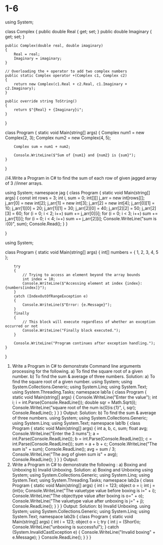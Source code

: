 # 1-6
using System;

class Complex
{
    public double Real { get; set; }
    public double Imaginary { get; set; }

    public Complex(double real, double imaginary)
    {
        Real = real;
        Imaginary = imaginary;
    }

    // Overloading the + operator to add two complex numbers
    public static Complex operator +(Complex c1, Complex c2)
    {
        return new Complex(c1.Real + c2.Real, c1.Imaginary + c2.Imaginary);
    }

    public override string ToString()
    {
        return $"{Real} + {Imaginary}i";
    }
}


class Program
{
    static void Main(string[] args)
    {
        Complex num1 = new Complex(2, 3);
        Complex num2 = new Complex(4, 5);

        Complex sum = num1 + num2;

        Console.WriteLine($"Sum of {num1} and {num2} is {sum}");
    }
}








//4.Write a Program in C# to find the sum of each row of given jagged array of 3
//inner arrays.

using System;
namespace jag
{
    class Program
    {
        static void Main(string[] args)
        {
            const int rows = 3;
            int i, sum = 0;
            int[][] j_arr = new int[rows][];
            j_arr[0] = new int[2];
            j_arr[1] = new int[3];
            j_arr[2] = new int[4];
            j_arr[0][1] = 10;
            j_arr[1][0] = 20;
            j_arr[1][1] = 30;
            j_arr[2][0] = 40;
            j_arr[2][2] = 50;
            j_arr[2][3] = 60;
            for (i = 0; i < 2; i++)
                sum += j_arr[0][i];
            for (i = 0; i < 3; i++)
                sum += j_arr[1][i];
            for (i = 0; i < 4; i++)
                sum += j_arr[2][i];
            Console.WriteLine("sum is :{0}", sum);
            Console.Read();
        }
    }

}








using System;

class Program
{
    static void Main(string[] args)
    {
        int[] numbers = { 1, 2, 3, 4, 5 };

        try
        {
            // Trying to access an element beyond the array bounds
            int index = 10;
            Console.WriteLine($"Accessing element at index {index}: {numbers[index]}");
        }
        catch (IndexOutOfRangeException e)
        {
            Console.WriteLine($"Error: {e.Message}");
        }
        finally
        {
            // This block will execute regardless of whether an exception occurred or not
            Console.WriteLine("Finally block executed.");
        }

        Console.WriteLine("Program continues after exception handling.");
    }
}






1. Write a Program in C# to demonstrate Command line arguments processing for 
the following. 
a) To find the square root of a given number. 
b) To find the sum & average of three numbers.
Solution:
a) To find the square root of a given number. 
using System;
using System.Collections.Generic;
using System.Linq;
using System.Text;
using System.Threading.Tasks;
namespace lab1a
{
 class Program
 {
 static void Main(string[] args)
 {
 Console.WriteLine("Enter the value");
 int i;
 i = int.Parse(Console.ReadLine());
 double sqr = Math.Sqrt(i);
 Console.WriteLine("square root of the num is{0}is:{1}", i, sqr);
 Console.ReadLine();
 }
 }
}
Output:
Solution:
b) To find the sum & average of three numbers.
using System;
using System.Collections.Generic;
using System.Linq;
using System.Text;
namespace lab1b
{
 class Program
 {
 static void Main(string[] args)
 {
 int a, b, c, sum;
 float avg;
 Console.WriteLine("Enter the 3 nums");
 a = int.Parse(Console.ReadLine());
 b = int.Parse(Console.ReadLine());
 c = int.Parse(Console.ReadLine());
 sum = a + b + c;
 Console.WriteLine("The sum is" + sum);
 Console.ReadLine();
 avg = sum / 3;
 Console.WriteLine("The avg of given sum is" + avg);
 Console.ReadLine();
 }
 }
}
Output:
2. Write a Program in C# to demonstrate the following :
a) Boxing and Unboxing
b) Invalid Unboxing. 
Solution:
a) Boxing and Unboxing
using System;
using System.Collections.Generic;
using System.Linq;
using System.Text;
using System.Threading.Tasks;
namespace lab2a
{
 class Program
 {
 static void Main(string[] args)
 {
 int i = 123;
 object o = i;
 int j = (int)o;
 Console.WriteLine("The valuetype value before boxing is i=" + i);
 Console.WriteLine("The objecttype value after boxing is o=" + o);
 Console.WriteLine("The valuetype value after unboxing is j=" + 
j);
 Console.ReadLine();
 }
 }
}
Output:
Solution:
b) Invalid Unboxing. 
using System;
using System.Collections.Generic;
using System.Linq;
using System.Text;
namespace lab2b
{
 class Program
 {
 static void Main(string[] args)
 {
 int i = 123;
 object o = i;
 try
 {
 int j = (Short)o;
 Console.WriteLine("unboxing is successful");
 }
 catch (System.InvalidCastException e)
 {
 Console.WriteLine("Invalid boxing" + e.Message);
 }
 Console.ReadLine();
 }
 }
}
